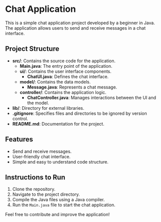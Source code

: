 # Chat Application

This is a simple chat application project developed by a beginner in Java. The application allows users to send and receive messages in a chat interface.

## Project Structure

- **src/**: Contains the source code for the application.
  - **Main.java**: The entry point of the application.
  - **ui/**: Contains the user interface components.
    - **ChatUI.java**: Defines the chat interface.
  - **model/**: Contains the data models.
    - **Message.java**: Represents a chat message.
  - **controller/**: Contains the application logic.
    - **ChatController.java**: Manages interactions between the UI and the model.
- **lib/**: Directory for external libraries.
- **.gitignore**: Specifies files and directories to be ignored by version control.
- **README.md**: Documentation for the project.

## Features

- Send and receive messages.
- User-friendly chat interface.
- Simple and easy to understand code structure.

## Instructions to Run

1. Clone the repository.
2. Navigate to the project directory.
3. Compile the Java files using a Java compiler.
4. Run the `Main.java` file to start the chat application.

Feel free to contribute and improve the application!